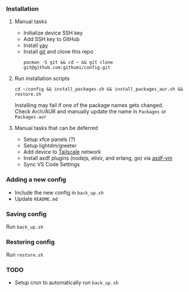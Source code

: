 ### Installation

1. Manual tasks
    - Initialize device SSH key
    - Add SSH key to GitHub
    - Install [yay](https://github.com/Jguer/yay)
    - Install [git](https://wiki.archlinux.org/title/git) and clone this repo
      ```
      pacman -S git && cd ~ && git clone git@github.com:gitkumi/config.git
      ```
      
2. Run installation scripts  
      ```
      cd ~/config && install_packages.sh && install_packages_aur.sh && restore.sh 
      ```

    Installing may fail if one of the package names gets changed.  
    Check Arch/AUR and manually update the name in `Packages` or `Packages.aur`

3. Manual tasks that can be deferred
    - Setup xfce panels (?)
    - Setup lightdm/greeter
    - Add device to [Tailscale](https://tailscale.com/) network
    - Install asdf plugins (nodejs, elixir, and erlang, go) via [asdf-vm](https://asdf-vm.com/#/)
    - Sync VS Code Settings

### Adding a new config

- Include the new config in `back_up.sh`
- Update `README.md`

### Saving config

Run `back_up.sh`

### Restoring config

Run `restore.sh`

### TODO

- Setup cron to automatically run `back_up.sh`
